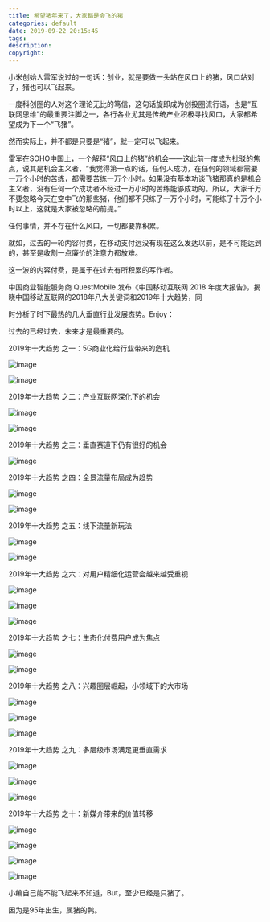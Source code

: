 ```yaml
---
title: 希望猪年来了，大家都是会飞的猪
categories: default
date: 2019-09-22 20:15:45
tags:
description:
copyright:
---
```

小米创始人雷军说过的一句话：创业，就是要做一头站在风口上的猪，风口站对了，猪也可以飞起来。

一度科创圈的人对这个理论无比的笃信，这句话旋即成为创投圈流行语，也是“互联网思维”的最重要注脚之一，各行各业尤其是传统产业积极寻找风口，大家都希望成为下一个“飞猪”。
<!-- more -->
然而实际上，并不都是只要是“猪”，就一定可以飞起来。

雷军在SOHO中国上，一个解释“风口上的猪”的机会——这此前一度成为批驳的焦点，说其是机会主义者，“我觉得第一点的话，任何人成功，在任何的领域都需要一万个小时的苦练，都需要苦练一万个小时。如果没有基本功谈飞猪那真的是机会主义者，没有任何一个成功者不经过一万小时的苦练能够成功的。所以，大家千万不要忽略今天在空中飞的那些猪，他们都不只练了一万个小时，可能练了十万个小时以上，这就是大家被忽略的前提。”

任何事情，并不存在什么风口，一切都要靠积累。

就如，过去的一轮内容付费，在移动支付远没有现在这么发达以前，是不可能达到的，甚至是收割一点廉价的注意力都放难。

这一波的内容付费，是属于在过去有所积累的写作者。

中国商业智能服务商 QuestMobile 发布《中国移动互联网 2018 年度大报告》，揭晓中国移动互联网的2018年八大关键词和2019年十大趋势，同

时分析了时下最热的几大垂直行业发展态势。Enjoy：

过去的已经过去，未来才是最重要的。

2019年十大趋势 之一：5G商业化给行业带来的危机

![image](http://upload-images.jianshu.io/upload_images/4319370-61524599207bca53?imageMogr2/auto-orient/strip%7CimageView2/2/w/1240)

![image](http://upload-images.jianshu.io/upload_images/4319370-65ff8de561e44f34?imageMogr2/auto-orient/strip%7CimageView2/2/w/1240)

2019年十大趋势 之二：产业互联网深化下的机会

![image](http://upload-images.jianshu.io/upload_images/4319370-aeb4852d64be3b9d?imageMogr2/auto-orient/strip%7CimageView2/2/w/1240)

![image](http://upload-images.jianshu.io/upload_images/4319370-4da874c65f86f0f4?imageMogr2/auto-orient/strip%7CimageView2/2/w/1240)

2019年十大趋势 之三：垂直赛道下仍有很好的机会

![image](http://upload-images.jianshu.io/upload_images/4319370-9949b0df312a31ff?imageMogr2/auto-orient/strip%7CimageView2/2/w/1240)

2019年十大趋势 之四：全景流量布局成为趋势

![image](http://upload-images.jianshu.io/upload_images/4319370-2cdf34af8f2f01cf?imageMogr2/auto-orient/strip%7CimageView2/2/w/1240)

![image](http://upload-images.jianshu.io/upload_images/4319370-a8a6034ff3a02a67?imageMogr2/auto-orient/strip%7CimageView2/2/w/1240)

2019年十大趋势 之五：线下流量新玩法

![image](http://upload-images.jianshu.io/upload_images/4319370-8337e3ecaebef9dc?imageMogr2/auto-orient/strip%7CimageView2/2/w/1240)

![image](http://upload-images.jianshu.io/upload_images/4319370-c567a75584cffe0f?imageMogr2/auto-orient/strip%7CimageView2/2/w/1240)

2019年十大趋势 之六：对用户精细化运营会越来越受重视

![image](http://upload-images.jianshu.io/upload_images/4319370-5b9e01b030158acf?imageMogr2/auto-orient/strip%7CimageView2/2/w/1240)

![image](http://upload-images.jianshu.io/upload_images/4319370-a8fcb0c60c4c293a?imageMogr2/auto-orient/strip%7CimageView2/2/w/1240)

![image](http://upload-images.jianshu.io/upload_images/4319370-f53ce1742628a8a8?imageMogr2/auto-orient/strip%7CimageView2/2/w/1240)

2019年十大趋势 之七：生态化付费用户成为焦点

![image](http://upload-images.jianshu.io/upload_images/4319370-5e78c03d63253588?imageMogr2/auto-orient/strip%7CimageView2/2/w/1240)

![image](http://upload-images.jianshu.io/upload_images/4319370-c67b6f619b20234c?imageMogr2/auto-orient/strip%7CimageView2/2/w/1240)

2019年十大趋势 之八：兴趣圈层崛起，小领域下的大市场

![image](http://upload-images.jianshu.io/upload_images/4319370-55cc5b1de95db94e?imageMogr2/auto-orient/strip%7CimageView2/2/w/1240)

![image](http://upload-images.jianshu.io/upload_images/4319370-d6e5d37c5e3623c3?imageMogr2/auto-orient/strip%7CimageView2/2/w/1240)

![image](http://upload-images.jianshu.io/upload_images/4319370-6f4ceece1bcb33d3?imageMogr2/auto-orient/strip%7CimageView2/2/w/1240)

2019年十大趋势 之九：多层级市场满足更垂直需求

![image](http://upload-images.jianshu.io/upload_images/4319370-224054a36929b59b?imageMogr2/auto-orient/strip%7CimageView2/2/w/1240)

![image](http://upload-images.jianshu.io/upload_images/4319370-2d96213e70b94e62?imageMogr2/auto-orient/strip%7CimageView2/2/w/1240)

![image](http://upload-images.jianshu.io/upload_images/4319370-3a316f1fb197202d?imageMogr2/auto-orient/strip%7CimageView2/2/w/1240)

2019年十大趋势 之十：新媒介带来的价值转移

![image](http://upload-images.jianshu.io/upload_images/4319370-2893de5d42d92dca?imageMogr2/auto-orient/strip%7CimageView2/2/w/1240)

![image](http://upload-images.jianshu.io/upload_images/4319370-08e3df3d1b077f2d?imageMogr2/auto-orient/strip%7CimageView2/2/w/1240)

![image](http://upload-images.jianshu.io/upload_images/4319370-c926f4fe42bde45e?imageMogr2/auto-orient/strip%7CimageView2/2/w/1240)

![image](http://upload-images.jianshu.io/upload_images/4319370-1755ad4f5b8b5dc1?imageMogr2/auto-orient/strip%7CimageView2/2/w/1240)

小编自己能不能飞起来不知道，But，至少已经是只猪了。

因为是95年出生，属猪的鸭。
